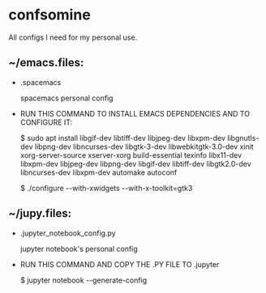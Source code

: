 # confsomine
All configs I need for my personal use.

## ~/emacs.files:

* .spacemacs 
	  
  spacemacs personal config

* RUN THIS COMMAND TO INSTALL EMACS DEPENDENCIES AND TO CONFIGURE IT:
	
  $ sudo apt install libgif-dev libtiff-dev libjpeg-dev libxpm-dev libgnutls-dev libpng-dev libncurses-dev libgtk-3-dev libwebkitgtk-3.0-dev xinit xorg-server-source xserver-xorg build-essential texinfo libx11-dev libxpm-dev libjpeg-dev libpng-dev libgif-dev libtiff-dev libgtk2.0-dev libncurses-dev libxpm-dev automake autoconf
	
  $ ./configure --with-xwidgets --with-x-toolkit=gtk3

## ~/jupy.files:

* .jupyter_notebook_config.py

  jupyter notebook's personal config

* RUN THIS COMMAND AND COPY THE .PY FILE TO .jupyter
	
  $ jupyter notebook --generate-config
